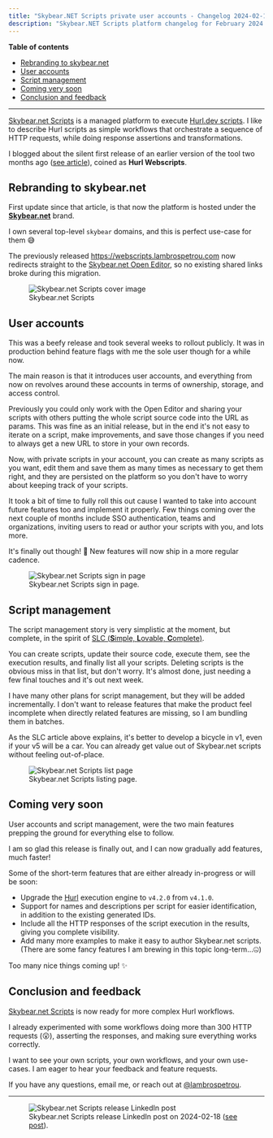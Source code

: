 ```yaml
---
title: "Skybear.NET Scripts private user accounts - Changelog 2024-02-18"
description: "Skybear.NET Scripts platform changelog for February 2024."
---
```


**Table of contents**

-   [Rebranding to skybear.net](#rebranding-to-skybearnet)
-   [User accounts](#user-accounts)
-   [Script management](#script-management)
-   [Coming very soon](#coming-very-soon)
-   [Conclusion and feedback](#conclusion-and-feedback)

---

[Skybear.net Scripts](https://about.skybear.net/) is a managed platform to execute [Hurl.dev scripts](https://hurl.dev/).
I like to describe Hurl scripts as simple workflows that orchestrate a sequence of HTTP requests, while doing response assertions and transformations.

I blogged about the silent first release of an earlier version of the tool two months ago ([see article](/articles/hurl-webscripts/)), coined as **Hurl Webscripts**.

## Rebranding to skybear.net

First update since that article, is that now the platform is hosted under the [**Skybear.net**](https://about.skybear.net/) brand.

I own several top-level `skybear` domains, and this is perfect use-case for them 😅

The previously released <https://webscripts.lambrospetrou.com> now redirects straight to the [Skybear.net Open Editor](https://www.skybear.net/scripts/open-editor/), so no existing shared links broke during this migration.

<figure>
  <img src="/articles-data/2024-02-18-skybearnet-scripts-changelog-2024-02-18/2024_02_18-skybearnet-og_image.jpg" title="Skybear.net Scripts cover image" alt="Skybear.net Scripts cover image" />
  <figcaption>Skybear.net Scripts</figcaption>
</figure>

## User accounts

This was a beefy release and took several weeks to rollout publicly.
It was in production behind feature flags with me the sole user though for a while now.

The main reason is that it introduces user accounts, and everything from now on revolves around these accounts in terms of ownership, storage, and access control.

Previously you could only work with the Open Editor and sharing your scripts with others putting the whole script source code into the URL as params.
This was fine as an initial release, but in the end it's not easy to iterate on a script, make improvements, and save those changes if you need to always get a new URL to store in your own records.

Now, with private scripts in your account, you can create as many scripts as you want, edit them and save them as many times as necessary to get them right, and they are persisted on the platform so you don't have to worry about keeping track of your scripts.

It took a bit of time to fully roll this out cause I wanted to take into account future features too and implement it properly. Few things coming over the next couple of months include SSO authentication, teams and organizations, inviting users to read or author your scripts with you, and lots more.

It's finally out though! 🎉 New features will now ship in a more regular cadence.

<figure>
  <img src="/articles-data/2024-02-18-skybearnet-scripts-changelog-2024-02-18/2024_02_18-skybearnet-signin_page.jpg" title="Skybear.net Scripts sign in page" alt="Skybear.net Scripts sign in page" />
  <figcaption>Skybear.net Scripts sign in page.</figcaption>
</figure>

## Script management

The script management story is very simplistic at the moment, but complete, in the spirit of [SLC (**S**imple, **L**ovable, **C**omplete)](https://longform.asmartbear.com/slc/).

You can create scripts, update their source code, execute them, see the execution results, and finally list all your scripts.
Deleting scripts is the obvious miss in that list, but don't worry. It's almost done, just needing a few final touches and it's out next week.

I have many other plans for script management, but they will be added incrementally. I don't want to release features that make the product feel incomplete when directly related features are missing, so I am bundling them in batches.

As the SLC article above explains, it's better to develop a bicycle in v1, even if your v5 will be a car.
You can already get value out of Skybear.net scripts without feeling out-of-place.

<figure>
  <img src="/articles-data/2024-02-18-skybearnet-scripts-changelog-2024-02-18/2024_02_18-skybearnet-list_page.jpg" title="Skybear.net Scripts list page" alt="Skybear.net Scripts list page" />
  <figcaption>Skybear.net Scripts listing page.</figcaption>
</figure>

## Coming very soon

User accounts and script management, were the two main features prepping the ground for everything else to follow.

I am so glad this release is finally out, and I can now gradually add features, much faster!

Some of the short-term features that are either already in-progress or will be soon:

-   Upgrade the [Hurl](https://hurl.dev/) execution engine to `v4.2.0` from `v4.1.0`.
-   Support for names and descriptions per script for easier identification, in addition to the existing generated IDs.
-   Include all the HTTP responses of the script execution in the results, giving you complete visibility.
-   Add many more examples to make it easy to author Skybear.net scripts. (There are some fancy features I am brewing in this topic long-term...🤐)

Too many nice things coming up! ✨

## Conclusion and feedback

[Skybear.net Scripts](https://about.skybear.net/) is now ready for more complex Hurl workflows.

I already experimented with some workflows doing more than 300 HTTP requests (😮), asserting the responses, and making sure everything works correctly.

I want to see your own scripts, your own workflows, and your own use-cases.
I am eager to hear your feedback and feature requests.

If you have any questions, email me, or reach out at [@lambrospetrou](https://twitter.com/LambrosPetrou).

---

<figure>
  <img src="/articles-data/2024-02-18-skybearnet-scripts-changelog-2024-02-18/2024_02_18-skybearnet-linkedin_post.jpg" title="Skybear.net Scripts release LinkedIn post" alt="Skybear.net Scripts release LinkedIn post" />
  <figcaption>Skybear.net Scripts release LinkedIn post on 2024-02-18 (<a href="https://www.linkedin.com/posts/lambrospetrou_skybearnet-scripts-activity-7165011769210482689-5Vhd" target="_blank">see post</a>).</figcaption>
</figure>
